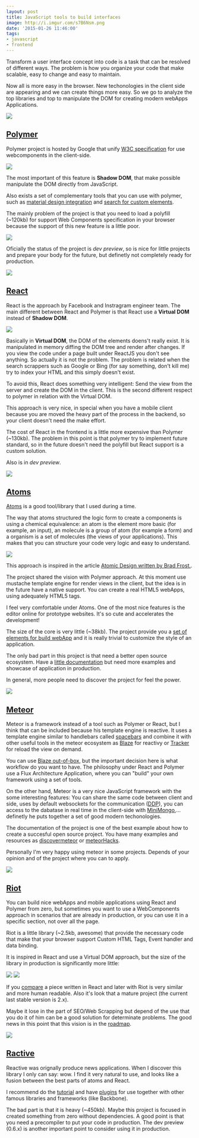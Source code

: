 ```yaml
---
layout: post
title: JavaScript tools to build interfaces
image: http://i.imgur.com/s7B6Nsm.png
date: '2015-01-26 11:46:00'
tags:
- javascript
- frontend
---
```


Transform a user interface concept into code is a task that can be resolved of different ways. The problem is how you organize your code that make scalable, easy to change and easy to maintain.

Now all is more easy in the browser. New techonologies in the client side are appearing and we can create things more easy. So we go to analyze the top libraries and top to manipulate the DOM for creating modern webApps Applications.

![](http://i.imgur.com/tGSXA94.png)

## [Polymer](https://www.polymer-project.org/)

Polymer project is hosted by Google that unify [W3C specification](https://github.com/w3c/webcomponents) for use webcomponents in the client-side.

![](http://i.imgur.com/5yWwXLz.png)

The most important of this feature is **Shadow DOM**, that make possible manipulate the DOM directly from JavaScript.

Also exists a set of complementary tools that you can use with polymer, such as [material design integration](https://www.polymer-project.org/docs/elements/material.html) and [search for custom elements](http://customelements.io/).

The mainly problem of the project is that you need to load a polyfill (~120kb) for support Web Components specification in your browser because the support of this new feature is a little poor.

![](http://i.imgur.com/N7On6SX.png)

Oficially the status of the project is *dev preview*, so is nice for little projects and prepare your body for the future, but definetly not completely ready for production.

![](http://i.imgur.com/IMW6CJs.png)

## [React](https://facebook.github.io/react/)

React is the approach by Facebook and Instragram engineer team. The main different between React and Polymer is that React use a **Virtual DOM** instead of **Shadow DOM**.

![](http://i.imgur.com/W8K6jHe.png)

Basically in **Virtual DOM**, the DOM of the elements doens't really exist. It is manipulated in memory diffing the DOM tree and render after changes. If you view the code under a page built under ReactJS you don't see anything. So actually it is not the problem. The problem is related when the search scrappers such as Google or Bing (for say something, don't kill me) try to index your HTML and this simply doesn't exist. 

To avoid this, React does something very intelligent: Send the view from the server and create the DOM in the client. This is the second different respect to polymer in relation with the Virtual DOM.

This approach is very nice, in special when you have a mobile client because you are moved the heavy part of the process in the backend, so your client doesn't need the make effort.

The cost of React in the frontend is a little more expensive than Polymer (~130kb). The problem in this point is that polymer try to implement future standard, so in the future doesn't need the polyfill but React support is a custom solution. 

Also is in *dev preview*.

![](http://i.imgur.com/30EFIi7.png)

## [Atoms](http://atoms.tapquo.com)

[Atoms](https://github.com/tapquo/atoms) is a good tool/library that I used during a time.

The way that atoms structured the logic form to create a components is using a chemical equivalence: an atom is the element more basic (for example, an input), an molecule is a group of atom (for example a form) and a organism is a set of molecules (the views of your applications). This makes that you can structure your code very logic and easy to understand.

![](http://i.imgur.com/6d2OnWH.png)

This approach is inspired in the article [Atomic Design written by Brad Frost.](http://bradfrost.com/blog/post/atomic-web-design/).

The project shared the vision with Polymer approach. At this moment use mustache template engine for render views in the client, but the idea is in the future have a native support. You can create a real HTML5 webApps, using adequately HTML5 tags.

I feel very comfortable under Atoms. One of the most nice features is the editor online for prototype websites. It's so cute and accelerates the development!

The size of the core is very little (~38kb). The project provide you a [set of elements for build webApp](https://github.com/tapquo/atoms-app) and it is really trivial to customize the style of an application.

The only bad part in this project is that need a better open source ecosystem. Have a [little documentation](https://github.com/soyjavi/atoms-documentation) but need more examples and showcase of application in production. 

In general, more people need to discover the project for feel the power.

![](http://i.imgur.com/GsBYh36.png)

## [Meteor](http://meteor.com)

Meteor is a framework instead of a tool such as Polymer or React, but I think that can be included because his template engine is reactive. It uses a template engine similar to handlebars called [spacebars](https://github.com/meteor/meteor/blob/devel/packages/spacebars/README.md) and combine it with other useful tools in the meteor ecosystem as [Blaze](https://www.meteor.com/blaze) for reactivy or [Tracker](https://www.meteor.com/tracker) for reload the view on demand.

You can use [Blaze out-of-box](http://codepen.io/imslavko/pen/bcxus?editors=100), but the important decision here is what workflow do you want to have. The philosophy under React and Polymer use a Flux Architecture Application, where you can "build" your own framework using a set of tools.

On the other hand, Meteor is a very nice JavaScript framework with the some interesting features: You can share the same code between client and side, uses by default websockets for the communication ([DDP](https://www.meteor.com/ddp)), you can access to the dabatase in real time in the client-side with [MiniMongo](https://www.meteor.com/mini-databases),... definetly he puts together a set of good modern techonologies. 

The documentation of the project is one of the best example about how to create a succesful open source project. You have many examples and resources as [discovermeteor](http://discovermeteor.com/) or [meteorHacks](https://meteorhacks.com/).

Personally I'm very happy using meteor in some projects. Depends of your opinion and of the project where you can to apply.

![](http://i.imgur.com/0f6RlYB.png)

## [Riot](https://github.com/muut/riotjs)

You can build nice webApps and mobile applications using React and Polymer from zero, but sometimes you want to use a WebComponents approach in scenarios that are already in production, or you can use it in a specific section, not over all the page.

Riot is a little library (~2.5kb, awesome) that provide the necessary code that make that your browser support Custom HTML Tags, Event handler and data binding.

It is inspired in React and use a Virtual DOM approach, but the size of the library in production is significantly more little:

![](http://i.imgur.com/DIbi5lp.png)
![](http://i.imgur.com/XmEFchU.png)

If you [compare](https://muut.com/riotjs/compare.html) a piece written in React and later with Riot is very similar and more human readable. Also it's look that a mature project (the current last stable version is 2.x).

Maybe it lose in the part of SEO/Web Scrapping but depend of the use that you do it of him can be a good solution for determinate problems. The good news in this point that this vision is in the [roadmap](https://muut.com/riotjs/faq.html).

![](http://i.imgur.com/oHvVJLo.png)

## [Ractive](http://ractivejs.org)

Reactive was orignally produce news applications. When I discover this library I only can say: wow. I find it very natural to use, and looks like a fusion between the best parts of atoms and React.

I recommend do the [tutorial](http://learn.ractivejs.org/hello-world/1/) and have [plugins](http://docs.ractivejs.org/latest/plugins) for use together with other famous libraries and frameworks (like Backbone). 

The bad part is that it is heavy (~450kb). Maybe this project is focused in created something from zero without dependencies. A good point is that you need a precompiler to put your code in production. The dev preview (0.6.x) is another important point to consider using it in production.